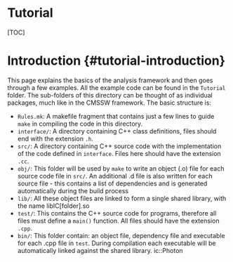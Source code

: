 Tutorial
====================================================

[TOC]

Introduction {#tutorial-introduction}
============
This page explains the basics of the analysis framework and then goes through a few examples.
All the example code can be found in the `Tutorial` folder.  The sub-folders of this directory
can be thought of as individual packages, much like in the CMSSW framework. The basic structure
is:

 * `Rules.mk`: A makefile fragment that contains just a few lines to guide `make` in compiling
   the code in this directory.
 * `interface/`: A directory containing C++ class definitions, files should end with the extension `.h`.
 * `src/`: A directory containing C++ source code with the implementation of the code defined in `interface`. Files 
   here should have the extension `.cc`.
 * `obj/`: This folder will be used by `make` to write an object (.o) file  for each source code file in `src/`.
   An additional .d file is also written for each source file - this contains a list of dependencies and is generated
   automatically during the build process
 * `lib/`: All these object files are linked to form a single shared library, with the name libIC[folder].so
 * `test/`: This contains the C++ source code for programs, therefore all files must define a `main()` function. All files
   should have the extension `.cpp`.
 * `bin/`: This folder contain: an object file, dependency file and executable for each .cpp file in `test`. During compilation
   each executable will be automatically linked against the shared library. ic::Photon 
